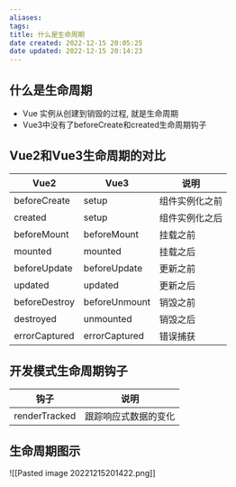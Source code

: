 ```yaml
---
aliases:
tags:
title: 什么是生命周期
date created: 2022-12-15 20:05:25
date updated: 2022-12-15 20:14:23
---
```


## 什么是生命周期

- Vue 实例从创建到销毁的过程, 就是生命周期
- Vue3中没有了beforeCreate和created生命周期钩子

## Vue2和Vue3生命周期的对比

| Vue2 | Vue3 | 说明 |
| --- | --- | --- |
| beforeCreate | setup |  组件实例化之前 |
| created | setup | 组件实例化之后 |
| beforeMount | beforeMount | 挂载之前 |
| mounted | mounted | 挂载之后 |
| beforeUpdate | beforeUpdate | 更新之前 |
| updated | updated | 更新之后 |
| beforeDestroy | beforeUnmount | 销毁之前 |
| destroyed | unmounted | 销毁之后 |
| errorCaptured | errorCaptured | 错误捕获 |

## 开发模式生命周期钩子

| 钩子 | 说明 |
| --- | --- |
| renderTracked | 跟踪响应式数据的变化 |


## 生命周期图示

![[Pasted image 20221215201422.png]]
